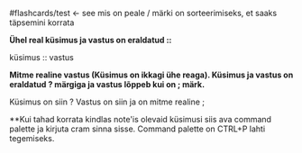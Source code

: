 #flashcards/test <- see mis on peale / märki on sorteerimiseks, et saaks täpsemini korrata

**Ühel real küsimus ja vastus on eraldatud ::**

küsimus :: vastus

**Mitme realine vastus (Küsimus on ikkagi ühe reaga). Küsimus ja vastus on eraldatud ? märgiga ja vastus lõppeb kui on ; märk.**

Küsimus on siin
?
Vastus on siin
ja on mitme realine
;

**Kui tahad korrata kindlas note'is olevaid küsimusi siis ava command palette ja kirjuta cram sinna sisse. Command palette on CTRL+P lahti tegemiseks.


